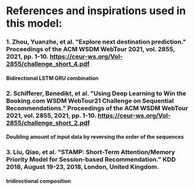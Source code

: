 # References and inspirations used in this model:

### 1. Zhou, Yuanzhe, et al. "Explore next destination prediction." Proceedings of the ACM WSDM WebTour 2021, vol. 2855, 2021, pp. 1-10. https://ceur-ws.org/Vol-2855/challenge_short_4.pdf

#### Bidirectional LSTM GRU combination

### 2. Schifferer, Benedikt, et al. "Using Deep Learning to Win the Booking.com WSDM WebTour21 Challenge on Sequential Recommendations." Proceedings of the ACM WSDM WebTour 2021, vol. 2855, 2021, pp. 1-10. https://ceur-ws.org/Vol-2855/challenge_short_2.pdf

#### Doubling amount of input data by reversing the order of the sequences

### 3. Liu, Qiao, et al. "STAMP: Short-Term Attention/Memory Priority Model for Session-based Recommendation." KDD 2018, August 19-23, 2018, London, United Kingdom.

#### tridirectional composition